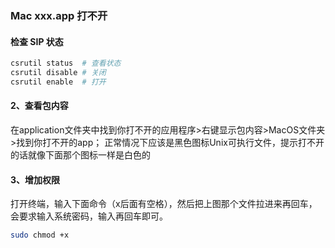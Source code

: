 ### Mac xxx.app 打不开

#### 检查 SIP 状态

```bash
csrutil status  # 查看状态
csrutil disable # 关闭
csrutil enable  # 打开
```

#### 2、查看包内容

在application文件夹中找到你打不开的应用程序>右键显示包内容>MacOS文件夹>找到你打不开的app；
正常情况下应该是黑色图标Unix可执行文件，提示打不开的话就像下面那个图标一样是白色的

#### 3、增加权限

打开终端，输入下面命令（x后面有空格），然后把上图那个文件拉进来再回车，会要求输入系统密码，输入再回车即可。

```bash
sudo chmod +x 
```
